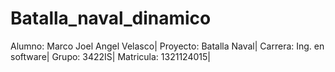 # Batalla_naval_dinamico
Alumno: Marco Joel Angel Velasco|
Proyecto: Batalla Naval|
Carrera: Ing. en software|
Grupo: 3422IS|
Matricula: 1321124015|
